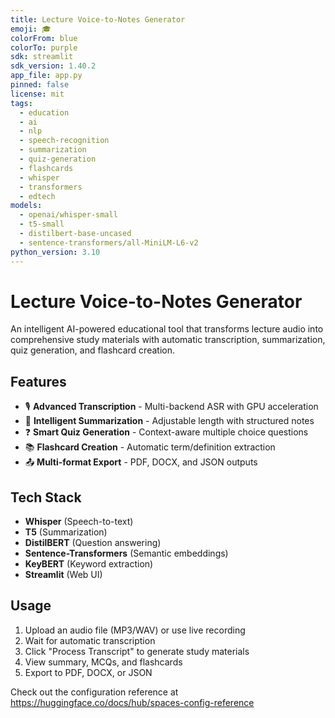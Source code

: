 ```yaml
---
title: Lecture Voice-to-Notes Generator
emoji: 🎓
colorFrom: blue
colorTo: purple
sdk: streamlit
sdk_version: 1.40.2
app_file: app.py
pinned: false
license: mit
tags:
  - education
  - ai
  - nlp
  - speech-recognition
  - summarization
  - quiz-generation
  - flashcards
  - whisper
  - transformers
  - edtech
models:
  - openai/whisper-small
  - t5-small
  - distilbert-base-uncased
  - sentence-transformers/all-MiniLM-L6-v2
python_version: 3.10
---
```


# Lecture Voice-to-Notes Generator

An intelligent AI-powered educational tool that transforms lecture audio into comprehensive study materials with automatic transcription, summarization, quiz generation, and flashcard creation.

## Features

- 🎙️ **Advanced Transcription** - Multi-backend ASR with GPU acceleration
- 📄 **Intelligent Summarization** - Adjustable length with structured notes
- ❓ **Smart Quiz Generation** - Context-aware multiple choice questions
- 📚 **Flashcard Creation** - Automatic term/definition extraction
- 📤 **Multi-format Export** - PDF, DOCX, and JSON outputs

## Tech Stack

- **Whisper** (Speech-to-text)
- **T5** (Summarization)
- **DistilBERT** (Question answering)
- **Sentence-Transformers** (Semantic embeddings)
- **KeyBERT** (Keyword extraction)
- **Streamlit** (Web UI)

## Usage

1. Upload an audio file (MP3/WAV) or use live recording
2. Wait for automatic transcription
3. Click "Process Transcript" to generate study materials
4. View summary, MCQs, and flashcards
5. Export to PDF, DOCX, or JSON

Check out the configuration reference at https://huggingface.co/docs/hub/spaces-config-reference
